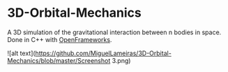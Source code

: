 # 3D-Orbital-Mechanics

A 3D simulation of the gravitational interaction between n bodies in space. Done in C++ with [OpenFrameworks](https://github.com/openframeworks/openFrameworks).

![alt text](https://github.com/MiguelLameiras/3D-Orbital-Mechanics/blob/master/Screenshot 3.png)
